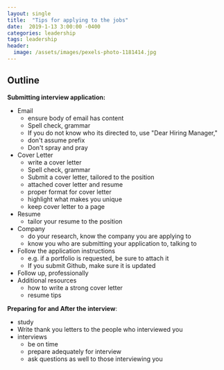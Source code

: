 ```yaml
---
layout: single
title:  "Tips for applying to the jobs"
date:  2019-1-13 3:00:00 -0400
categories: leadership
tags: leadership
header:
  image: /assets/images/pexels-photo-1181414.jpg
---
```

## Outline
**Submitting interview application:**
- Email
  - ensure body of email has content
  - Spell check, grammar
  - If you do not know who its directed to, use "Dear Hiring Manager,"
  - don't assume prefix
  - Don't spray and pray
- Cover Letter
  - write a cover letter
  - Spell check, grammar
  - Submit a cover letter, tailored to the position
  - attached cover letter and resume
  - proper format for cover letter
  - highlight what makes you unique
  - keep cover letter to a page
- Resume
  - tailor your resume to the position
- Company
  - do your research, know the company you are applying to
  - know you who are submitting your application to, talking to
- Follow the application instructions
  - e.g. if a portfolio is requested, be sure to attach it
  - If you submit Github, make sure it is updated
- Follow up, professionally
- Additional resources
  - how to write a strong cover letter
  - resume tips

**Preparing for and After the interview**:
- study
- Write thank you letters to the people who interviewed you
- interviews
  - be on time
  - prepare adequately for interview
  - ask questions as well to those interviewing you
